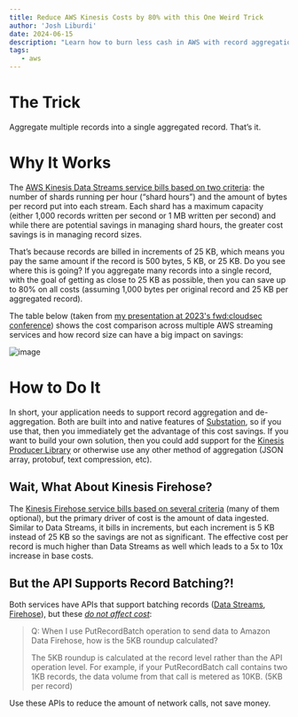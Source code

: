 ```yaml
---
title: Reduce AWS Kinesis Costs by 80% with this One Weird Trick
author: 'Josh Liburdi'
date: 2024-06-15
description: "Learn how to burn less cash in AWS with record aggregation in Kinesis Data Streams."
tags:
   - aws
---
```


# The Trick
Aggregate multiple records into a single aggregated record. That’s it.

# Why It Works
The [AWS Kinesis Data Streams service bills based on two criteria](https://aws.amazon.com/kinesis/data-streams/pricing/): the number of shards running per hour (“shard hours”) and the amount of bytes per record put into each stream. Each shard has a maximum capacity (either 1,000 records written per second or 1 MB written per second) and while there are potential savings in managing shard hours, the greater cost savings is in managing record sizes.

That’s because records are billed in increments of 25 KB, which means you pay the same amount if the record is 500 bytes, 5 KB, or 25 KB. Do you see where this is going? If you aggregate many records into a single record, with the goal of getting as close to 25 KB as possible, then you can save up to 80% on all costs (assuming 1,000 bytes per original record and 25 KB per aggregated record).

The table below (taken from [my presentation at 2023's fwd:cloudsec conference](../presentations/2023_fwdcloudsec_billions_served_processing_security_event_logs_with_the_aws_serverless_stack.pdf)) shows the cost comparison across multiple AWS streaming services and how record size can have a big impact on savings:

![image](/images/posts/2024_reduce_aws_kinesis_costs_0.webp)

# How to Do It
In short, your application needs to support record aggregation and de-aggregation. Both are built into and native features of [Substation](https://github.com/brexhq/substation), so if you use that, then you immediately get the advantage of this cost savings. If you want to build your own solution, then you could add support for the [Kinesis Producer Library](https://docs.aws.amazon.com/streams/latest/dev/developing-producers-with-kpl.html) or otherwise use any other method of aggregation (JSON array, protobuf, text compression, etc).

## Wait, What About Kinesis Firehose?

The [Kinesis Firehose service bills based on several criteria](https://aws.amazon.com/firehose/pricing/) (many of them optional), but the primary driver of cost is the amount of data ingested. Similar to Data Streams, it bills in increments, but each increment is 5 KB instead of 25 KB so the savings are not as significant. The effective cost per record is much higher than Data Streams as well which leads to a 5x to 10x increase in base costs.

## But the API Supports Record Batching?!

Both services have APIs that support batching records ([Data Streams](https://docs.aws.amazon.com/kinesis/latest/APIReference/API_PutRecords.html), [Firehose](https://docs.aws.amazon.com/firehose/latest/APIReference/API_PutRecordBatch.html)), but these [_do not affect cost_](https://aws.amazon.com/firehose/faqs/#Pricing_and_billing):
> Q: When I use PutRecordBatch operation to send data to Amazon Data Firehose, how is the 5KB roundup calculated?
> 
> The 5KB roundup is calculated at the record level rather than the API operation level. For example, if your PutRecordBatch call contains two 1KB records, the data volume from that call is metered as 10KB. (5KB per record)

Use these APIs to reduce the amount of network calls, not save money.
